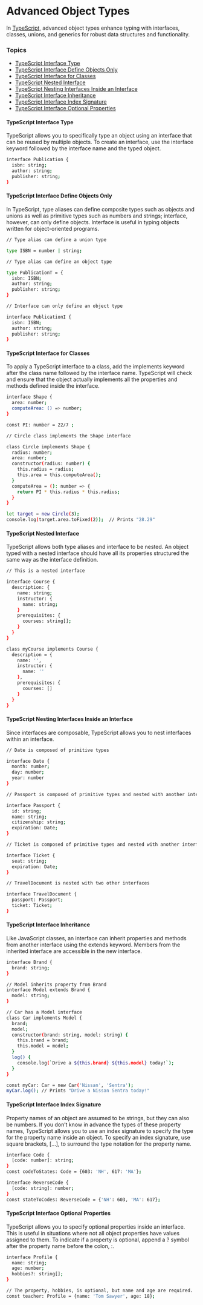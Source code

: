 # Advanced Object Types

In [TypeScript](https://www.typescriptlang.org/), advanced object types enhance typing with interfaces, classes, unions, and generics for robust data structures and functionality.

### Topics

- [TypeScript Interface Type](#typescript-interface-type)
- [TypeScript Interface Define Objects Only](#typescript-interface-define-objects-only)
- [TypeScript Interface for Classes](#typescript-interface-for-classes)
- [TypeScript Nested Interface](#typescript-nested-interface)
- [TypeScript Nesting Interfaces Inside an Interface](#typescript-nesting-interfaces-inside-an-interface)
- [TypeScript Interface Inheritance](#typescript-interface-inheritance)
- [TypeScript Interface Index Signature](#typescript-interface-index-signature)
- [TypeScript Interface Optional Properties](#typescript-interface-optional-properties)

#### TypeScript Interface Type

TypeScript allows you to specifically type an object using an interface that can be reused by multiple objects. To create an interface, use the interface keyword followed by the interface name and the typed object.

```bash
interface Publication {
  isbn: string;
  author: string;
  publisher: string;
}
```

#### TypeScript Interface Define Objects Only

In TypeScript, type aliases can define composite types such as objects and unions as well as primitive types such as numbers and strings; interface, however, can only define objects. Interface is useful in typing objects written for object-oriented programs.

```bash
// Type alias can define a union type

type ISBN = number | string;

// Type alias can define an object type

type PublicationT = {
  isbn: ISBN;
  author: string;
  publisher: string;
}

// Interface can only define an object type

interface PublicationI {
  isbn: ISBN;
  author: string;
  publisher: string;
}
```

#### TypeScript Interface for Classes

To apply a TypeScript interface to a class, add the implements keyword after the class name followed by the interface name. TypeScript will check and ensure that the object actually implements all the properties and methods defined inside the interface.

```bash
interface Shape {
  area: number;
  computeArea: () => number;
}

const PI: number = 22/7 ;

// Circle class implements the Shape interface

class Circle implements Shape {
  radius: number;
  area: number;
  constructor(radius: number) {
    this.radius = radius;
    this.area = this.computeArea();
  }
  computeArea = (): number => {
    return PI * this.radius * this.radius;
  }
}

let target = new Circle(3);
console.log(target.area.toFixed(2));  // Prints "28.29"
```

#### TypeScript Nested Interface

TypeScript allows both type aliases and interface to be nested. An object typed with a nested interface should have all its properties structured the same way as the interface definition.

```bash
// This is a nested interface

interface Course {
  description: {
    name: string;
    instructor: {
      name: string;
    }
    prerequisites: {
      courses: string[];
    }
  }
}

class myCourse implements Course {
  description = {
    name: '',
    instructor: {
      name: ''
    },
    prerequisites: {
      courses: []
    }
  }
}
```

#### TypeScript Nesting Interfaces Inside an Interface

Since interfaces are composable, TypeScript allows you to nest interfaces within an interface.

```bash
// Date is composed of primitive types

interface Date {
  month: number;
  day: number;
  year: number
}

// Passport is composed of primitive types and nested with another interface

interface Passport {
  id: string;
  name: string;
  citizenship: string;
  expiration: Date;
}

// Ticket is composed of primitive types and nested with another interface

interface Ticket {
  seat: string;
  expiration: Date;
}

// TravelDocument is nested with two other interfaces

interface TravelDocument {
  passport: Passport;
  ticket: Ticket;
}
```

#### TypeScript Interface Inheritance

Like JavaScript classes, an interface can inherit properties and methods from another interface using the extends keyword. Members from the inherited interface are accessible in the new interface.

```bash
interface Brand {
  brand: string;
}

// Model inherits property from Brand
interface Model extends Brand {
  model: string;
}

// Car has a Model interface
class Car implements Model {
  brand;
  model;
  constructor(brand: string, model: string) {
    this.brand = brand;
    this.model = model;
  }
  log() {
    console.log(`Drive a ${this.brand} ${this.model} today!`);
  }
}

const myCar: Car = new Car('Nissan', 'Sentra');
myCar.log(); // Prints "Drive a Nissan Sentra today!"
```

#### TypeScript Interface Index Signature

Property names of an object are assumed to be strings, but they can also be numbers. If you don’t know in advance the types of these property names, TypeScript allows you to use an index signature to specify the type for the property name inside an object. To specify an index signature, use square brackets, [...], to surround the type notation for the property name.

```bash
interface Code {
  [code: number]: string;
}
const codeToStates: Code = {603: 'NH', 617: 'MA'};

interface ReverseCode {
  [code: string]: number;
}
const stateToCodes: ReverseCode = {'NH': 603, 'MA': 617};
```

#### TypeScript Interface Optional Properties

TypeScript allows you to specify optional properties inside an interface. This is useful in situations where not all object properties have values assigned to them. To indicate if a property is optional, append a ? symbol after the property name before the colon, :.

```bash
interface Profile {
  name: string;
  age: number;
  hobbies?: string[];
}

// The property, hobbies, is optional, but name and age are required.
const teacher: Profile = {name: 'Tom Sawyer', age: 18};
```
